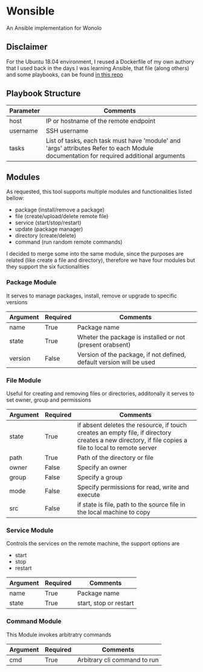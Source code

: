 # Wonsible

An Ansible implementation for Wonolo

## Disclaimer

For the Ubuntu 18.04 environment, I reused a Dockerfile of my own authory that I used back in the days I was learning Ansible, that file (along others) and some playbooks, can be found [in this repo](https://github.com/tomasdepi/ansible)

## Playbook Structure

| Parameter | Comments                                                                                                                               |
|-----------|----------------------------------------------------------------------------------------------------------------------------------------|
| host      | IP or hostname of the remote endpoint                                                                                                  |
| username  | SSH username                                                                                                                           |
| tasks     | List of tasks, each task must have 'module' and 'args' attributes Refer to each Module documentation for required additional arguments |

## Modules

As requested, this tool supports multiple modules and functionalities listed bellow:

* package (install/remove a package)
* file (create/upload/delete remote file)
* service (start/stop/restart)
* update (package manager)
* directory (create/delete)
* command (run random remote commands)


I decided to merge some into the same module, since the purposes are related (like create a file and directory), therefore we have four modules but they support the six fuctionalities

### Package Module

It serves to manage packages, install, remove or upgrade to specific versions

| Argument  | Required | Comments                                                             |
|-----------|----------|----------------------------------------------------------------------|
| name      |   True   | Package name                                                         |
| state     |   True   | Wheter the package is installed or not (present orabsent)            |
| version   |   False  | Version of the package, if not defined, default version will be used |

### File Module

Useful for creating and removing files or directories, additonally it serves to set owner, group and permissions

| Argument | Required | Comments                                                                        |
|----------|----------|---------------------------------------------------------------------------------|
| state    |  True    | if absent deletes the resource, if touch creates an empty file, if directory creates a new directory, if file copies a file to local to remote server |
| path     |  True    | Path of the directory or file                                                   |
| owner    |  False   | Specify an owner                                                                |
| group    |  False   | Specify a group                                                                 |
| mode     |  False   | Specify permissions for read, write and execute                                 |
| src      |  False   | if state is file, path to the source file in the local machine to copy          |

### Service Module

Controls the services on the remote machine, the support options are
* start
* stop
* restart

| Argument  | Required | Comments                          |
|-----------|----------|-----------------------------------|
| name      |   True   | Package name                      |
| state     |   True   | start, stop or restart            |

### Command Module

This Module invokes arbitratry commands

| Argument | Required | Comments                     |
|----------|----------|------------------------------|
|cmd       |  True    | Arbitrary cli command to run | 
